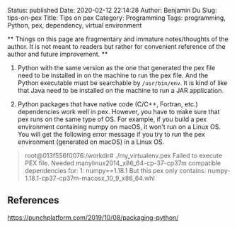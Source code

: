 Status: published
Date: 2020-02-12 22:14:28
Author: Benjamin Du
Slug: tips-on-pex
Title: Tips on pex
Category: Programming
Tags: programming, Python, pex, dependency, virtual environment

**
Things on this page are fragmentary and immature notes/thoughts of the author.
It is not meant to readers but rather for convenient reference of the author and future improvement.
**


1. Python with the same version as the one that generated the pex file
    need to be installed in on the machine to run the pex file.
    And the Python executable must be searchable by `/usr/bin/env`.
    It is kind of like that Java need to be installed on the machine to run a JAR application.

2. Python packages that have native code (C/C++, Fortran, etc.) dependencies work well in pex.
    However,
    you have to make sure that pex runs on the same type of OS. 
    For example, 
    if you build a pex environment containing numpy on macOS,
    it won't run on a Linux OS.
    You will get the following error message 
    if you try to run the pex environment (generated on macOS) in a Linux OS.

> root@013f556f0076:/workdir# ./my_virtualenv.pex 
> Failed to execute PEX file. Needed manylinux2014_x86_64-cp-37-cp37m compatible dependencies for:
> 1: numpy==1.18.1
>    But this pex only contains:
>      numpy-1.18.1-cp37-cp37m-macosx_10_9_x86_64.whl

## References

https://punchplatform.com/2019/10/08/packaging-python/